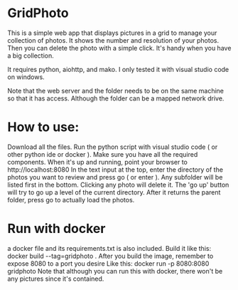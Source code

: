 # GridPhoto

This is a simple web app that displays pictures in a grid
to manage your collection of photos.
It shows the number and resolution of your photos.
Then you can delete the photo with a simple click.
It's handy when you have a big collection.

It requires python, aiohttp, and mako.
I only tested it with visual studio code on windows.

Note that the web server and the folder needs to be on the same machine
so that it has access. Although the folder can be a mapped network drive.

# How to use:
Download all the files.
Run the python script with visual studio code ( or other python ide or docker ).
Make sure you have all the required components.
When it's up and running, point your browser to http://localhost:8080
In the text input at the top, enter the directory of the photos you
want to review and press go ( or enter ).
Any subfolder will be listed first in the bottom.
Clicking any photo will delete it.
The 'go up' button will try to go up a level of the current directory.
After it returns the parent folder, press go to actually load the photos.

# Run with docker
a docker file and its requirements.txt is also included.
Build it like this:
docker build --tag=gridphoto .
After you build the image, remember to expose 8080 to a port you desire
Like this:
docker run -p 8080:8080 gridphoto
Note that although you can run this with docker, there won't be any pictures
since it's contained.